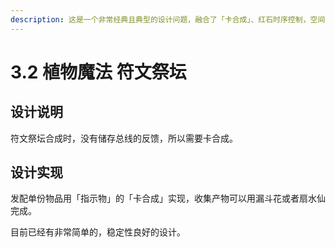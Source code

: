 ```yaml
---
description: 这是一个非常经典且典型的设计问题，融合了「卡合成」、红石时序控制，空间优化处理等等。主要难点在于发配单份物品和收集产物。
---
```


# 3.2 植物魔法 符文祭坛

## 设计说明 <a href="#_toc137910926" id="_toc137910926"></a>

符文祭坛合成时，没有储存总线的反馈，所以需要卡合成。

## 设计实现 <a href="#_toc137910926" id="_toc137910926"></a>

发配单份物品用「指示物」的「卡合成」实现，收集产物可以用漏斗花或者扇水仙完成。

目前已经有非常简单的，稳定性良好的设计。

